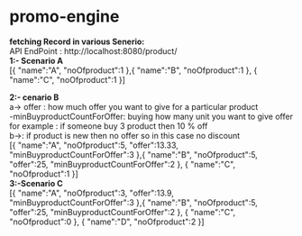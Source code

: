 # promo-engine

<b>fetching Record  in various Senerio:</b><br/>
 API EndPoint : http://localhost:8080/product/
 <br/>
<b>1:- Scenario A </b><br/>
 [{
    "name":"A",
    "noOfproduct":1
},{
    "name":"B",
    "noOfproduct":1
},
{
    "name":"C",
    "noOfproduct":1
}]
<br/>
 
<b>2:- cenario B </b><br/>
 a-> offer : how much offer you want to give for a particular product<br/>
    -minBuyproductCountForOffer: buying how many unit you want to give offer<br/>
    for example : if someone buy 3 product then 10 % off <br/>
 b->: if product is new then no offer so in this case no discount</br>
[{
    "name":"A",
    "noOfproduct":5,
    "offer":13.33,
    "minBuyproductCountForOffer":3
},{
    "name":"B",
    "noOfproduct":5,
    "offer":25,
    "minBuyproductCountForOffer":2
},
{
    "name":"C",
    "noOfproduct":1
}]
<br/>
<b>3:-Scenario C </b><br/>
[{
    "name":"A",
    "noOfproduct":3,
    "offer":13.9,
    "minBuyproductCountForOffer":3
},{
    "name":"B",
    "noOfproduct":5,
    "offer":25,
    "minBuyproductCountForOffer":2
},
{
    "name":"C",
    "noOfproduct":0
},
{
    "name":"D",
    "noOfproduct":2
}]
<br/>
